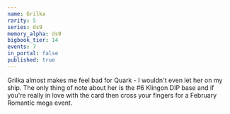 ```yaml
---
name: Grilka
rarity: 5
series: ds9
memory_alpha: ds9
bigbook_tier: 14
events: 7
in_portal: false
published: true
---
```


Grilka almost makes me feel bad for Quark - I wouldn't even let her on my ship. The only thing of note about her is the #6 Klingon DIP base and if you're really in love with the card then cross your fingers for a February Romantic mega event.
